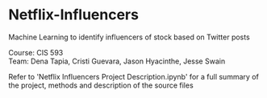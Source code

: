 # Netflix-Influencers
Machine Learning to identify influencers of stock based on Twitter posts

Course: CIS 593 <br>
Team: Dena Tapia, Cristi Guevara, Jason Hyacinthe, Jesse Swain

Refer to 'Netflix Influencers Project Description.ipynb' for a full summary of the project, methods and description of the source files
